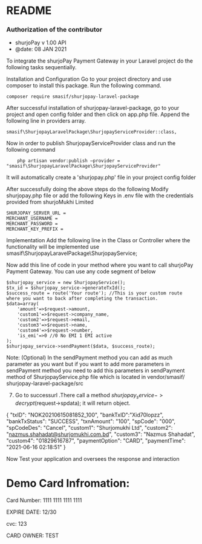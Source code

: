 
# README #

### Authorization of the contributor ##
*	shurjoPay v 1.00 API
*	@date: 08 JAN 2021


To integrate the shurjoPay Payment Gateway in your Laravel project do the following tasks sequentially.

Installation and Configuration
Go to your project directory and use composer to install this package. Run the following command.

	composer require smasif/shurjopay-laravel-package

After successful installation of shurjopay-laravel-package, go to your project and open config folder and then click on app.php file. Append the following line in providers array.

	smasif\ShurjopayLaravelPackage\ShurjopayServiceProvider::class,

Now in order to publish ShurjopayServiceProvider class and run the following command

        php artisan vendor:publish –provider = "smasif\ShurjopayLaravelPackage\ShurjopayServiceProvider"

It will automatically create a 'shurjopay.php' file in your project config folder

After successfully doing the above steps do the following Modify shurjopay.php file or add the following Keys in .env file with the credentials provided from shurjoMukhi Limited

	SHURJOPAY_SERVER_URL =
	MERCHANT_USERNAME =
	MERCHANT_PASSWORD =
	MERCHANT_KEY_PREFIX =

Implementation
Add the following line in the Class or Controller where the functionality will be implemented
use smasif\ShurjopayLaravelPackage\ShurjopayService;

Now add this line of code in your method where you want to call shurjoPay Payment Gateway. You can use any code segment of below              
                  
	$shurjopay_service = new ShurjopayService();
	$tx_id = $shurjopay_service->generateTxId();
	$success_route = route('Your route'); //This is your custom route where you want to back after completing the transaction.
	$data=array(
		'amount'=>$request->amount,
		'custom1'=>$request->company_name,
		'custom2'=>$request->email,
		'custom3'=>$request->name,
		'custom4'=>$request->number,
		'is_emi'=>0 //0 No EMI 1 EMI active
	);
	$shurjopay_service->sendPayment($data, $success_route);


Note: (Optional) In the sendPayment method you can add as much parameter as you want but if you want to add more parameters in sendPayment method you need to add this parameters in sendPayment method of ShurjopayService.php file which is located in
vendor/smasif/ shurjopay-laravel-package/src

7) Go to successurl .There call a method $shurjopay_service->decrypt($request->spdata); it will return object.

 {
  "txID": "NOK20210615081852_100",
  "bankTxID":"Xid70lopzz",
  "bankTxStatus": "SUCCESS",
  "txnAmount": "100",
  "spCode": "000",
  "spCodeDes": "Cancel",
  "custom1": "Shurjomukhi Ltd",
  "custom2": "nazmus.shahadat@shurjomukhi.com.bd",
  "custom3": "Nazmus Shahadat",
  "custom4": "01829616787",
  "paymentOption": "CARD",
  "paymentTime": "2021-06-16 02:18:51"
}


Now Test your application and oversees the response and interaction

# Demo Card Infromation:
Card Number: 1111 1111 1111 1111

EXPIRE DATE: 12/30

cvc: 123

CARD OWNER: TEST
